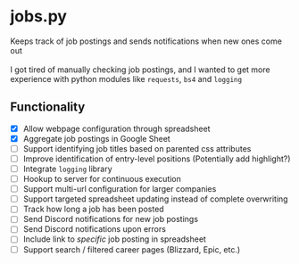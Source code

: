 # jobs.py
Keeps track of job postings and sends notifications when new ones come out<br />
<br />
I got tired of manually checking job postings, and I wanted to get more
experience with python modules like `requests`, `bs4` and `logging`

## Functionality
- [x] Allow webpage configuration through spreadsheet
- [x] Aggregate job postings in Google Sheet
- [ ] Support identifying job titles based on parented css attributes
- [ ] Improve identification of entry-level positions (Potentially add highlight?)
- [ ] Integrate `logging` library
- [ ] Hookup to server for continuous execution
- [ ] Support multi-url configuration for larger companies
- [ ] Support targeted spreadsheet updating instead of complete overwriting
- [ ] Track how long a job has been posted
- [ ] Send Discord notifications for new job postings
- [ ] Send Discord notifications upon errors
- [ ] Include link to *specific* job posting in spreadsheet
- [ ] Support search / filtered career pages (Blizzard, Epic, etc.)
